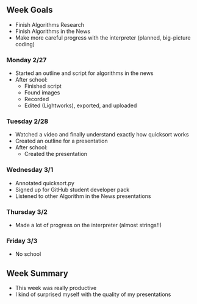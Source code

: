 ## Week Goals
 - Finish Algorithms Research
 - Finish Algorithms in the News
 - Make more careful progress with the interpreter (planned, big-picture coding)

### Monday 2/27
 - Started an outline and script for algorithms in the news
 - After school:
   - Finished script
   - Found images
   - Recorded
   - Edited (Lightworks), exported, and uploaded

### Tuesday 2/28
 - Watched a video and finally understand exactly how quicksort works
 - Created an outline for a presentation
 - After school:
   - Created the presentation

### Wednesday 3/1
 - Annotated quicksort.py
 - Signed up for GitHub student developer pack
 - Listened to other Algorithm in the News presentations

### Thursday 3/2
 - Made a lot of progress on the interpreter (almost strings!!)

### Friday 3/3
 - No school

## Week Summary
 - This week was really productive
 - I kind of surprised myself with the quality of my presentations